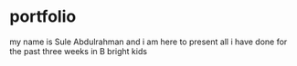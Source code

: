 # portfolio
my name is Sule Abdulrahman and i am here to present all i have done for the past three weeks in B bright kids
